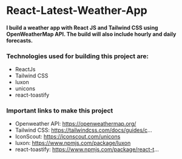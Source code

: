 # React-Latest-Weather-App
#### I build a weather app with React JS and Tailwind CSS using OpenWeatherMap API. The build will also include hourly and daily forecasts.
### Technologies used for building this project are:
* ReactJs
* Tailwind CSS
* luxon
* unicons
* react-toastify

### Important links to make this project
* Openweather API: https://openweathermap.org/
* Tailwind CSS: https://tailwindcss.com/docs/guides/c...
* IconScout: https://iconscout.com/unicons
* luxon: https://www.npmjs.com/package/luxon
* react-toastify: https://www.npmjs.com/package/react-t...
